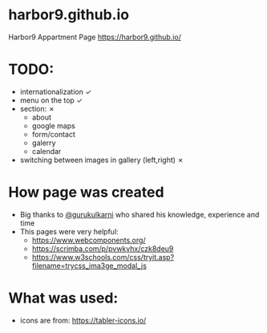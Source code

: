 # harbor9.github.io
Harbor9 Appartment Page https://harbor9.github.io/

# TODO:

* internationalization ✓
* menu on the top ✓
* section: ✗
  * about
  * google maps
  * form/contact
  * galerry
  * calendar
* switching between images in gallery (left,right) ✗

# How page was created

* Big thanks to [@gurukulkarni](https://github.com/gurukulkarni) who shared his knowledge, experience and time
* This pages were very helpful:
  * https://www.webcomponents.org/
  * https://scrimba.com/p/pvwkvhx/czk8deu9
  * https://www.w3schools.com/css/tryit.asp?filename=trycss_ima3ge_modal_js

# What was used:

* icons are from: https://tabler-icons.io/
